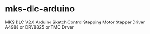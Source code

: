 # mks-dlc-arduino
MKS DLC V2.0 Arduino Sketch Control Stepping Motor
Stepper Driver A4988 or DRV8825 or TMC Driver
